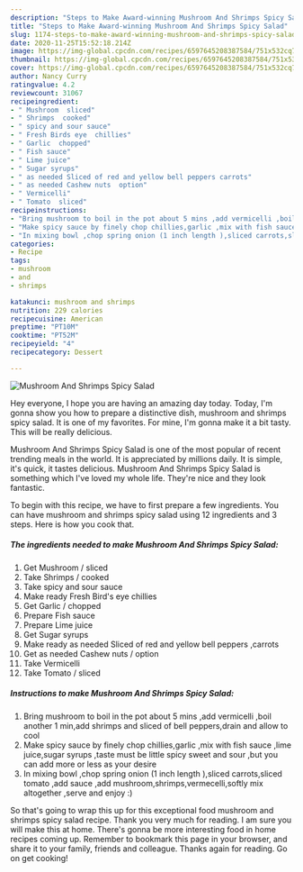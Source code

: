 ```yaml
---
description: "Steps to Make Award-winning Mushroom And Shrimps Spicy Salad"
title: "Steps to Make Award-winning Mushroom And Shrimps Spicy Salad"
slug: 1174-steps-to-make-award-winning-mushroom-and-shrimps-spicy-salad
date: 2020-11-25T15:52:18.214Z
image: https://img-global.cpcdn.com/recipes/6597645208387584/751x532cq70/mushroom-and-shrimps-spicy-salad-recipe-main-photo.jpg
thumbnail: https://img-global.cpcdn.com/recipes/6597645208387584/751x532cq70/mushroom-and-shrimps-spicy-salad-recipe-main-photo.jpg
cover: https://img-global.cpcdn.com/recipes/6597645208387584/751x532cq70/mushroom-and-shrimps-spicy-salad-recipe-main-photo.jpg
author: Nancy Curry
ratingvalue: 4.2
reviewcount: 31067
recipeingredient:
- " Mushroom  sliced"
- " Shrimps  cooked"
- " spicy and sour sauce"
- " Fresh Birds eye  chillies"
- " Garlic  chopped"
- " Fish sauce"
- " Lime juice"
- " Sugar syrups"
- " as needed Sliced of red and yellow bell peppers carrots"
- " as needed Cashew nuts  option"
- " Vermicelli"
- " Tomato  sliced"
recipeinstructions:
- "Bring mushroom to boil in the pot about 5 mins ,add vermicelli ,boil another 1 min,add shrimps and sliced of bell peppers,drain and allow to cool"
- "Make spicy sauce by finely chop chillies,garlic ,mix with fish sauce ,lime juice,sugar syrups ,taste must be little spicy  sweet and sour ,but you can add more or less as your desire"
- "In mixing bowl ,chop spring onion (1 inch length ),sliced carrots,sliced tomato ,add sauce ,add mushroom,shrimps,vermecelli,softly mix altogether ,serve and enjoy :)"
categories:
- Recipe
tags:
- mushroom
- and
- shrimps

katakunci: mushroom and shrimps 
nutrition: 229 calories
recipecuisine: American
preptime: "PT10M"
cooktime: "PT52M"
recipeyield: "4"
recipecategory: Dessert

---
```



![Mushroom And Shrimps Spicy Salad](https://img-global.cpcdn.com/recipes/6597645208387584/751x532cq70/mushroom-and-shrimps-spicy-salad-recipe-main-photo.jpg)

Hey everyone, I hope you are having an amazing day today. Today, I'm gonna show you how to prepare a distinctive dish, mushroom and shrimps spicy salad. It is one of my favorites. For mine, I'm gonna make it a bit tasty. This will be really delicious.

Mushroom And Shrimps Spicy Salad is one of the most popular of recent trending meals in the world. It is appreciated by millions daily. It is simple, it's quick, it tastes delicious. Mushroom And Shrimps Spicy Salad is something which I've loved my whole life. They're nice and they look fantastic.




To begin with this recipe, we have to first prepare a few ingredients. You can have mushroom and shrimps spicy salad using 12 ingredients and 3 steps. Here is how you cook that.

<!--inarticleads1-->

##### The ingredients needed to make Mushroom And Shrimps Spicy Salad:

1. Get  Mushroom / sliced
1. Take  Shrimps / cooked
1. Take  spicy and sour sauce
1. Make ready  Fresh Bird&#39;s eye  chillies
1. Get  Garlic / chopped
1. Prepare  Fish sauce
1. Prepare  Lime juice
1. Get  Sugar syrups
1. Make ready  as needed Sliced of red and yellow bell peppers ,carrots
1. Get  as needed Cashew nuts / option
1. Take  Vermicelli
1. Take  Tomato / sliced




<!--inarticleads2-->

##### Instructions to make Mushroom And Shrimps Spicy Salad:

1. Bring mushroom to boil in the pot about 5 mins ,add vermicelli ,boil another 1 min,add shrimps and sliced of bell peppers,drain and allow to cool
1. Make spicy sauce by finely chop chillies,garlic ,mix with fish sauce ,lime juice,sugar syrups ,taste must be little spicy  sweet and sour ,but you can add more or less as your desire
1. In mixing bowl ,chop spring onion (1 inch length ),sliced carrots,sliced tomato ,add sauce ,add mushroom,shrimps,vermecelli,softly mix altogether ,serve and enjoy :)




So that's going to wrap this up for this exceptional food mushroom and shrimps spicy salad recipe. Thank you very much for reading. I am sure you will make this at home. There's gonna be more interesting food in home recipes coming up. Remember to bookmark this page in your browser, and share it to your family, friends and colleague. Thanks again for reading. Go on get cooking!
